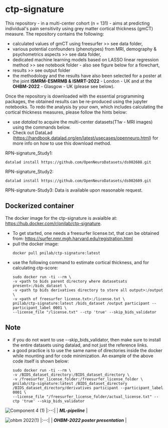 # ctp-signature
This repository - in a multi-center cohort (n = 131) - aims at predicting individual's pain sensitivity using grey matter cortical thickness (gmCT) measure. The repository contains the following:
- calculated values of gmCT using freesurfer >> see data folder,
- various potential confounders (phenotypes) from MRI, demography & psychometrics aspects >> see data folder,
- dedicated machine learning models based on LASSO linear regression method >> see notebook folder - also see figure below for a flowchart,
- results >> see output folder
- the methodology and the results have also been selected for a poster at the joint **ISMRM-ESMRMB
& ISMRT-2022** - London - UK and at the **OHBM-2022** - Glasgow - UK (please see below). 

Once the repository is downloaded with the essential programming packages, the obtained results can be re-produced using the jupyter notebooks. To redo the analysis by your own, which includes calculating the cortical thickness measures, please follow the hints below:
- use _datalad_ to acquire the multi-center datasets(T1w - MRI images) using the commands below.
- Check out DataLad (https://handbook.datalad.org/en/latest/usecases/openneuro.html) for more info on how to use this download method.


RPN-signature_Study1:

    datalad install https://github.com/OpenNeuroDatasets/ds002608.git

RPN-signature_Study2: 

    datalad install https://github.com/OpenNeuroDatasets/ds002609.git

RPN-signature-Study3:
    Data is available upon reasonable request. 

## Dockerized container
The docker image for the ctp-signature is avaialble at: https://hub.docker.com/r/pnilab/ctp-signature.

- To get started, one needs a freesurfer license.txt, that can be obtained from: https://surfer.nmr.mgh.harvard.edu/registration.html
- pull the docker image:
    ```
    docker pull pnilab/ctp-signature:latest
    ```
- use the following command to estimate cortical thickness, and for calculating ctp-score:
    ```
    sudo docker run -ti --rm \
    -v <path to bids parent directory where datasetsats present>:/bids_dataset \
    -v <path tp bids derivatives directory to store all output>:/output \
    -v <path of freesurfer license.txt>:/license.txt \
    pnilab/ctp-signature:latest /bids_dataset /output participant --participant_label 0001 \
    --license_file "/license.txt" --ctp 'true' --skip_bids_validator
    ```
  
 ## Note
 - if you do not want to use --skip_bids_validator, then make sure to install the entire datasets using datalad, and not just the reference links.
 - a good practice is to use the same name of directories inside the docker while mounting and for code minimization. An example of the above code itself      is shown below:
     ```
    sudo docker run -ti --rm \
    -v /BIDS_dataset_directory:/BIDS_dataset_directory \
    -v /freesurfer_license_folder:/freesurfer_license_folder \ 
    pnilab/ctp-signature:latest /BIDS_dataset_directory /BIDS_dataset_directory/derivatives participant --participant_label 0001 \
    --license_file "/freesurfer_license_folder/actual_license.txt" --ctp 'true' --skip_bids_validator
    ```
 

![Component 4 (1)](https://user-images.githubusercontent.com/82961493/172667976-05202a9d-d837-491e-95fc-a8bd5639684f.jpg)
|:--:| 
| ***ML-pipeline*** |

![ohbm 2022(1)](https://user-images.githubusercontent.com/82961493/173019056-cef2d085-db7f-4beb-9a8d-692d7dd65d90.jpg)
|:--:| 
| ***OHBM-2022 poster presentation*** |
   


